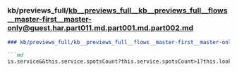 ### kb/previews_full/kb__previews_full__kb__previews_full__flows__master-first__master-only@guest.har.part011.md.part001.md.part002.md

```md
### kb/previews_full/kb__previews_full__flows__master-first__master-only@guest.har.part011.md.part001.md (part 002)

```md
is.service&&this.service.spotsCount?this.service.spotsCount>1?this.lookUpSpotsCountText(this.
```

```

```
